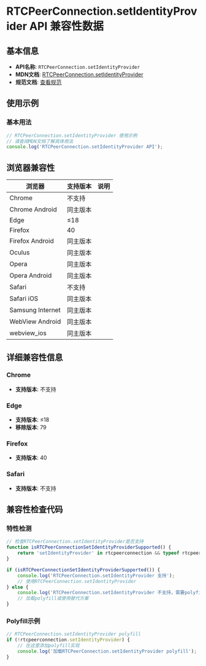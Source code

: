 # RTCPeerConnection.setIdentityProvider API 兼容性数据

## 基本信息

- **API名称**: `RTCPeerConnection.setIdentityProvider`
- **MDN文档**: [RTCPeerConnection.setIdentityProvider](https://developer.mozilla.org/docs/Web/API/RTCPeerConnection/setIdentityProvider)
- **规范文档**: [查看规范](https://w3c.github.io/webrtc-identity/#dom-rtcpeerconnection-setidentityprovider)

## 使用示例

### 基本用法

```javascript
// RTCPeerConnection.setIdentityProvider 使用示例
// 请查阅MDN文档了解具体用法
console.log('RTCPeerConnection.setIdentityProvider API');
```

## 浏览器兼容性

| 浏览器 | 支持版本 | 说明 |
|--------|----------|------|
| Chrome | 不支持 |  |
| Chrome Android | 同主版本 |  |
| Edge | ≤18 |  |
| Firefox | 40 |  |
| Firefox Android | 同主版本 |  |
| Oculus | 同主版本 |  |
| Opera | 同主版本 |  |
| Opera Android | 同主版本 |  |
| Safari | 不支持 |  |
| Safari iOS | 同主版本 |  |
| Samsung Internet | 同主版本 |  |
| WebView Android | 同主版本 |  |
| webview_ios | 同主版本 |  |

## 详细兼容性信息

### Chrome

- **支持版本**: 不支持

### Edge

- **支持版本**: ≤18
- **移除版本**: 79

### Firefox

- **支持版本**: 40

### Safari

- **支持版本**: 不支持

## 兼容性检查代码

### 特性检测

```javascript
// 检查RTCPeerConnection.setIdentityProvider是否支持
function isRTCPeerConnectionSetIdentityProviderSupported() {
    return 'setIdentityProvider' in rtcpeerconnection && typeof rtcpeerconnection.setIdentityProvider === 'function';
}

if (isRTCPeerConnectionSetIdentityProviderSupported()) {
    console.log('RTCPeerConnection.setIdentityProvider 支持');
    // 使用RTCPeerConnection.setIdentityProvider
} else {
    console.log('RTCPeerConnection.setIdentityProvider 不支持，需要polyfill');
    // 加载polyfill或使用替代方案
}
```

### Polyfill示例

```javascript
// RTCPeerConnection.setIdentityProvider polyfill
if (!rtcpeerconnection.setIdentityProvider) {
    // 在这里添加polyfill实现
    console.log('加载RTCPeerConnection.setIdentityProvider polyfill');
}
```

